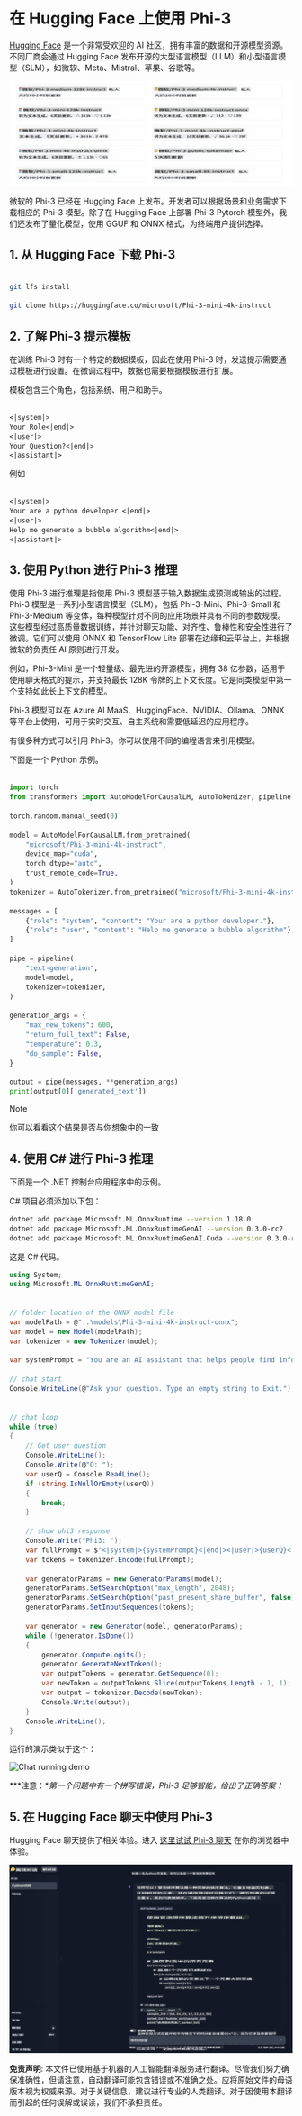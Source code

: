 # **在 Hugging Face 上使用 Phi-3**

[Hugging Face](https://huggingface.co/) 是一个非常受欢迎的 AI 社区，拥有丰富的数据和开源模型资源。不同厂商会通过 Hugging Face 发布开源的大型语言模型（LLM）和小型语言模型（SLM），如微软、Meta、Mistral、苹果、谷歌等。

![Phi3](../../../../translated_images/Hg_Phi3.dc94956455e775c886b69f7430a05b7a42aab729a81fa4083c906812edb475f8.zh.png)

微软的 Phi-3 已经在 Hugging Face 上发布。开发者可以根据场景和业务需求下载相应的 Phi-3 模型。除了在 Hugging Face 上部署 Phi-3 Pytorch 模型外，我们还发布了量化模型，使用 GGUF 和 ONNX 格式，为终端用户提供选择。

## **1. 从 Hugging Face 下载 Phi-3**

```bash

git lfs install 

git clone https://huggingface.co/microsoft/Phi-3-mini-4k-instruct

```

## **2. 了解 Phi-3 提示模板**

在训练 Phi-3 时有一个特定的数据模板，因此在使用 Phi-3 时，发送提示需要通过模板进行设置。在微调过程中，数据也需要根据模板进行扩展。

模板包含三个角色，包括系统、用户和助手。

```txt

<|system|>
Your Role<|end|>
<|user|>
Your Question?<|end|>
<|assistant|>

```

例如

```txt

<|system|>
Your are a python developer.<|end|>
<|user|>
Help me generate a bubble algorithm<|end|>
<|assistant|>

```

## **3. 使用 Python 进行 Phi-3 推理**

使用 Phi-3 进行推理是指使用 Phi-3 模型基于输入数据生成预测或输出的过程。Phi-3 模型是一系列小型语言模型（SLM），包括 Phi-3-Mini、Phi-3-Small 和 Phi-3-Medium 等变体，每种模型针对不同的应用场景并具有不同的参数规模。这些模型经过高质量数据训练，并针对聊天功能、对齐性、鲁棒性和安全性进行了微调。它们可以使用 ONNX 和 TensorFlow Lite 部署在边缘和云平台上，并根据微软的负责任 AI 原则进行开发。

例如，Phi-3-Mini 是一个轻量级、最先进的开源模型，拥有 38 亿参数，适用于使用聊天格式的提示，并支持最长 128K 令牌的上下文长度。它是同类模型中第一个支持如此长上下文的模型。

Phi-3 模型可以在 Azure AI MaaS、HuggingFace、NVIDIA、Ollama、ONNX 等平台上使用，可用于实时交互、自主系统和需要低延迟的应用程序。

有很多种方式可以引用 Phi-3。你可以使用不同的编程语言来引用模型。

下面是一个 Python 示例。

```python

import torch
from transformers import AutoModelForCausalLM, AutoTokenizer, pipeline

torch.random.manual_seed(0)

model = AutoModelForCausalLM.from_pretrained(
    "microsoft/Phi-3-mini-4k-instruct", 
    device_map="cuda", 
    torch_dtype="auto", 
    trust_remote_code=True, 
)
tokenizer = AutoTokenizer.from_pretrained("microsoft/Phi-3-mini-4k-instruct")

messages = [
    {"role": "system", "content": "Your are a python developer."},
    {"role": "user", "content": "Help me generate a bubble algorithm"},
]

pipe = pipeline(
    "text-generation",
    model=model,
    tokenizer=tokenizer,
)

generation_args = {
    "max_new_tokens": 600,
    "return_full_text": False,
    "temperature": 0.3,
    "do_sample": False,
}

output = pipe(messages, **generation_args)
print(output[0]['generated_text'])


```

> [!NOTE]
> 你可以看看这个结果是否与你想象中的一致

## **4. 使用 C# 进行 Phi-3 推理**

下面是一个 .NET 控制台应用程序中的示例。

C# 项目必须添加以下包：

```bash
dotnet add package Microsoft.ML.OnnxRuntime --version 1.18.0
dotnet add package Microsoft.ML.OnnxRuntimeGenAI --version 0.3.0-rc2
dotnet add package Microsoft.ML.OnnxRuntimeGenAI.Cuda --version 0.3.0-rc2
```

这是 C# 代码。

```csharp
using System;
using Microsoft.ML.OnnxRuntimeGenAI;


// folder location of the ONNX model file
var modelPath = @"..\models\Phi-3-mini-4k-instruct-onnx";
var model = new Model(modelPath);
var tokenizer = new Tokenizer(model);

var systemPrompt = "You are an AI assistant that helps people find information. Answer questions using a direct style. Do not share more information that the requested by the users.";

// chat start
Console.WriteLine(@"Ask your question. Type an empty string to Exit.");


// chat loop
while (true)
{
    // Get user question
    Console.WriteLine();
    Console.Write(@"Q: ");
    var userQ = Console.ReadLine();    
    if (string.IsNullOrEmpty(userQ))
    {
        break;
    }

    // show phi3 response
    Console.Write("Phi3: ");
    var fullPrompt = $"<|system|>{systemPrompt}<|end|><|user|>{userQ}<|end|><|assistant|>";
    var tokens = tokenizer.Encode(fullPrompt);

    var generatorParams = new GeneratorParams(model);
    generatorParams.SetSearchOption("max_length", 2048);
    generatorParams.SetSearchOption("past_present_share_buffer", false);
    generatorParams.SetInputSequences(tokens);

    var generator = new Generator(model, generatorParams);
    while (!generator.IsDone())
    {
        generator.ComputeLogits();
        generator.GenerateNextToken();
        var outputTokens = generator.GetSequence(0);
        var newToken = outputTokens.Slice(outputTokens.Length - 1, 1);
        var output = tokenizer.Decode(newToken);
        Console.Write(output);
    }
    Console.WriteLine();
}
```

运行的演示类似于这个：

![Chat running demo](../../../../imgs/02/csharp/20SampleConsole.gif)

***注意：**第一个问题中有一个拼写错误，Phi-3 足够智能，给出了正确答案！*

## **5. 在 Hugging Face 聊天中使用 Phi-3**

Hugging Face 聊天提供了相关体验。进入 [这里试试 Phi-3 聊天](https://huggingface.co/chat/models/microsoft/Phi-3-mini-4k-instruct) 在你的浏览器中体验。

![Hg_Chat](../../../../translated_images/Hg_Chat.6ca1ac61a91bc770f0fb8043586eaf117397de78a5f3c77dac81a6f115c5347c.zh.png)

**免责声明**:
本文件已使用基于机器的人工智能翻译服务进行翻译。尽管我们努力确保准确性，但请注意，自动翻译可能包含错误或不准确之处。应将原始文件的母语版本视为权威来源。对于关键信息，建议进行专业的人类翻译。对于因使用本翻译而引起的任何误解或误读，我们不承担责任。
